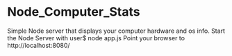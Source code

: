 # Node_Computer_Stats
Simple Node server that displays your computer hardware and os info.
Start the Node Server with user$ node app.js 
Point your browser to http://localhost:8080/ 
